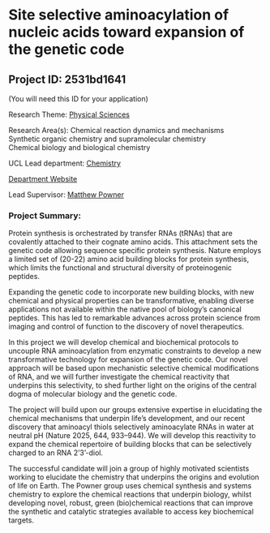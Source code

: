 # Site selective aminoacylation of nucleic acids toward expansion of the genetic code

## Project ID: **2531bd1641**
(You will need this ID for your application)

Research Theme: [Physical Sciences](../themes/physical-sciences.md)

Research Area(s):
 Chemical reaction dynamics and mechanisms<br />Synthetic organic chemistry and supramolecular chemistry<br />Chemical biology and biological chemistry

UCL Lead department: [Chemistry](../departments/chemistry.md)

[Department Website](https://www.ucl.ac.uk/chemistry)

Lead Supervisor: [Matthew Powner](https://profiles.ucl.ac.uk/33472)

### Project Summary:

Protein synthesis is orchestrated by transfer RNAs (tRNAs) that are covalently attached to their cognate amino acids. This attachment sets the genetic code allowing sequence specific protein synthesis. Nature employs a limited set of (20-22) amino acid building blocks for protein synthesis, which limits the functional and structural diversity of proteinogenic peptides. 

Expanding the genetic code to incorporate new building blocks, with new chemical and physical properties can be transformative, enabling diverse applications not available within the native pool of biology’s canonical peptides. This has led to remarkable advances across protein science from imaging and control of function to the discovery of novel therapeutics.

In this project we will develop chemical and biochemical protocols to uncouple RNA aminoacylation from enzymatic constraints to develop a new transformative technology for expansion of the genetic code. Our novel approach will be based upon mechanistic selective chemical modifications of RNA, and we will further investigate the chemical reactivity that underpins this selectivity, to shed further light on the origins of the central dogma of molecular biology and the genetic code. 

The project will build upon our groups extensive expertise in elucidating the chemical mechanisms that underpin life’s development, and our recent discovery that aminoacyl thiols selectively aminoacylate RNAs in water at neutral pH (Nature 2025, 644, 933–944). We will develop this reactivity to expand the chemical repertoire of building blocks that can be selectively charged to an RNA 2’3’-diol.      

The successful candidate will join a group of highly motivated scientists working to elucidate the chemistry that underpins the origins and evolution of life on Earth. The Powner group uses chemical synthesis and systems chemistry to explore the chemical reactions that underpin biology, whilst developing novel, robust, green (bio)chemical reactions that can improve the synthetic and catalytic strategies available to access key biochemical targets.
